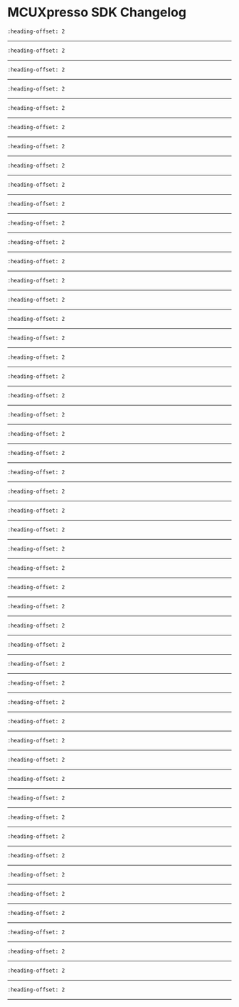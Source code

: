 # MCUXpresso SDK Changelog

```{include} /examples/_boards/frdmmcxe31b/ChangeLog_board.md
:heading-offset: 2
```
---
```{include} /drivers/bctu/doxygen/ChangeLog_bctu.md
:heading-offset: 2
```
---
```{include} /drivers/cache/armv7-m7/doxygen/ChangeLog_cache.md
:heading-offset: 2
```
---
```{include} /devices/MCX/MCXE/MCXE31B/drivers/doxygen/ChangeLog_clock.md
:heading-offset: 2
```
---
```{include} /drivers/cmu_fc/doxygen/ChangeLog_cmu_fc.md
:heading-offset: 2
```
---
```{include} /drivers/cmu_fm/doxygen/ChangeLog_cmu_fm.md
:heading-offset: 2
```
---
```{include} /drivers/common/doxygen/ChangeLog_common.md
:heading-offset: 2
```
---
```{include} /drivers/crc/doxygen/ChangeLog_crc.md
:heading-offset: 2
```
---
```{include} /devices/MCX/MCXE/MCXE31B/drivers/doxygen/ChangeLog_dcm_gpr.md
:heading-offset: 2
```
---
```{include} /drivers/dmamux/doxygen/ChangeLog_dmamux.md
:heading-offset: 2
```
---
```{include} /drivers/edma4/doxygen/ChangeLog_edma.md
:heading-offset: 2
```
---
```{include} /drivers/flexcan/doxygen/ChangeLog_flexcan.md
:heading-offset: 2
```
---
```{include} /drivers/flexcan/doxygen/ChangeLog_flexcan_edma.md
:heading-offset: 2
```
---
```{include} /drivers/flexio/doxygen/ChangeLog_flexio.md
:heading-offset: 2
```
---
```{include} /drivers/flexio/i2c/doxygen/ChangeLog_flexio_i2c_master.md
:heading-offset: 2
```
---
```{include} /drivers/flexio/i2s/doxygen/ChangeLog_flexio_i2s.md
:heading-offset: 2
```
---
```{include} /drivers/flexio/i2s/doxygen/ChangeLog_flexio_i2s_edma.md
:heading-offset: 2
```
---
```{include} /drivers/flexio/mculcd/doxygen/ChangeLog_flexio_mculcd.md
:heading-offset: 2
```
---
```{include} /drivers/flexio/mculcd/doxygen/ChangeLog_flexio_mculcd_edma.md
:heading-offset: 2
```
---
```{include} /drivers/flexio/spi/doxygen/ChangeLog_flexio_spi.md
:heading-offset: 2
```
---
```{include} /drivers/flexio/uart/doxygen/ChangeLog_flexio_uart.md
:heading-offset: 2
```
---
```{include} /drivers/flexio/uart/doxygen/ChangeLog_flexio_uart_edma.md
:heading-offset: 2
```
---
```{include} /drivers/intm/doxygen/ChangeLog_intm.md
:heading-offset: 2
```
---
```{include} /drivers/lcu/doxygen/ChangeLog_lcu.md
:heading-offset: 2
```
---
```{include} /drivers/lpcmp/doxygen/ChangeLog_lpcmp.md
:heading-offset: 2
```
---
```{include} /drivers/lpi2c/doxygen/ChangeLog_lpi2c.md
:heading-offset: 2
```
---
```{include} /drivers/lpi2c/doxygen/ChangeLog_lpi2c_edma.md
:heading-offset: 2
```
---
```{include} /drivers/lpspi/doxygen/ChangeLog_lpspi.md
:heading-offset: 2
```
---
```{include} /drivers/lpspi/doxygen/ChangeLog_lpspi_edma.md
:heading-offset: 2
```
---
```{include} /drivers/lpuart/doxygen/ChangeLog_lpuart.md
:heading-offset: 2
```
---
```{include} /drivers/lpuart/doxygen/ChangeLog_lpuart_edma.md
:heading-offset: 2
```
---
```{include} /drivers/mc_rgm/doxygen/ChangeLog_mc_rgm.md
:heading-offset: 2
```
---
```{include} /drivers/mcm/doxygen/ChangeLog_mcm.md
:heading-offset: 2
```
---
```{include} /drivers/mscm/doxygen/ChangeLog_mscm.md
:heading-offset: 2
```
---
```{include} /drivers/pit/doxygen/ChangeLog_pit.md
:heading-offset: 2
```
---
```{include} /devices/MCX/MCXE/MCXE31B/drivers/doxygen/ChangeLog_power.md
:heading-offset: 2
```
---
```{include} /drivers/qspi/doxygen/ChangeLog_qspi.md
:heading-offset: 2
```
---
```{include} /drivers/qspi/doxygen/ChangeLog_qspi_edma.md
:heading-offset: 2
```
---
```{include} /drivers/rtc_jdp/doxygen/ChangeLog_rtc.md
:heading-offset: 2
```
---
```{include} /drivers/sar_adc/doxygen/ChangeLog_sar_adc.md
:heading-offset: 2
```
---
```{include} /drivers/sema42/doxygen/ChangeLog_sema42.md
:heading-offset: 2
```
---
```{include} /devices/MCX/MCXE/MCXE31B/drivers/doxygen/ChangeLog_siul2.md
:heading-offset: 2
```
---
```{include} /drivers/stm/doxygen/ChangeLog_stm.md
:heading-offset: 2
```
---
```{include} /drivers/swt/doxygen/ChangeLog_swt.md
:heading-offset: 2
```
---
```{include} /drivers/tempsense/doxygen/ChangeLog_tempsense.md
:heading-offset: 2
```
---
```{include} /drivers/trgmux/doxygen/ChangeLog_trgmux.md
:heading-offset: 2
```
---
```{include} /drivers/tspc/doxygen/ChangeLog_tspc.md
:heading-offset: 2
```
---
```{include} /drivers/virt_wrapper/doxygen/ChangeLog_virt_wrapper.md
:heading-offset: 2
```
---
```{include} /drivers/wkpu/doxygen/ChangeLog_wkpu.md
:heading-offset: 2
```
---
```{include} /drivers/xbic/doxygen/ChangeLog_xbic.md
:heading-offset: 2
```
---
```{include} /drivers/xrdc/doxygen/ChangeLog_xrdc.md
:heading-offset: 2
```
---
